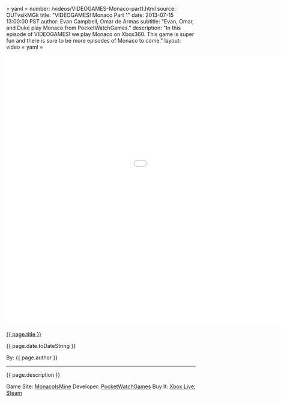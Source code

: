 = yaml =
number: /videos/VIDEOGAMES-Monaco-part1.html
source: OUTvsikMGk
title: "VIDEOGAMES! Monaco Part 1"
date: 2013-07-15 13:00:00 PST
author: Evan Campbell, Omar de Armas
subtitle: "Evan, Omar, and Duke play Monaco from PocketWatchGames."
description: "In this episode of VIDEOGAMES! we play Monaco on Xbox360. This game is super fun and there is sure to be more episodes of Monaco to come."
layout: video
= yaml =

<div class="vid_container">
  <iframe width="1280" height="720" src="//www.youtube.com/embed/{{ page.source }}?list=UU8V61fINLFkvZk8tCAegsFg" frameborder="0" allowfullscreen></iframe>
</div>

<a href="{{ page.url }}" class='postTitleLink'><p class='postTitle'>{{ page.title }}</p></a>
<p class='postPublished'>{{ page.date.toDateString }}</p>
<p class='postAuthor'>By: {{ page.author }}</p>
<hr>

<p class='podcastSummary'>{{ page.description }}</p>

Game Site: [MonacoIsMine](http://www.monacoismine.com/)
Developer: [PocketWatchGames](http://www.pocketwatchgames.com/)
Buy It: [Xbox Live](http://marketplace.xbox.com/en-US/Product/Monaco-Whats-Yours-is-Mine/66acd000-77fe-1000-9115-d80258411297), [Steam](http://store.steampowered.com/app/113020/)
